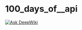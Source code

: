 # 100_days_of__api

[![Ask DeepWiki](https://deepwiki.com/badge.svg)](https://deepwiki.com/md-tonmoy007/100_days_of__api)
